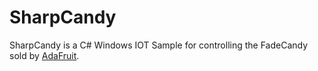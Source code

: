 # SharpCandy
SharpCandy is a C# Windows IOT Sample for controlling the FadeCandy sold by <a href="https://www.adafruit.com/product/1689">AdaFruit</a>.
